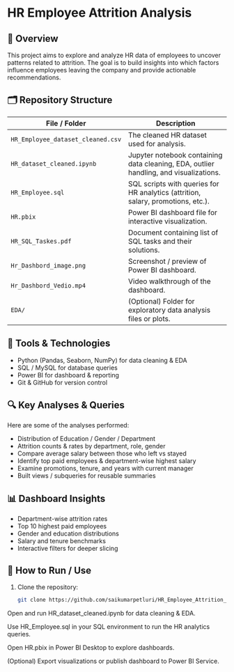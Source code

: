 # HR Employee Attrition Analysis

## 📖 Overview  
This project aims to explore and analyze HR data of employees to uncover patterns related to attrition. The goal is to build insights into which factors influence employees leaving the company and provide actionable recommendations.

## 🗂 Repository Structure

| File / Folder | Description |
|----------------|-------------|
| `HR_Employee_dataset_cleaned.csv` | The cleaned HR dataset used for analysis. |
| `HR_dataset_cleaned.ipynb` | Jupyter notebook containing data cleaning, EDA, outlier handling, and visualizations. |
| `HR_Employee.sql` | SQL scripts with queries for HR analytics (attrition, salary, promotions, etc.). |
| `HR.pbix` | Power BI dashboard file for interactive visualization. |
| `HR_SQL_Taskes.pdf` | Document containing list of SQL tasks and their solutions. |
| `Hr_Dashbord_image.png` | Screenshot / preview of Power BI dashboard. |
| `Hr_Dashbord_Vedio.mp4` | Video walkthrough of the dashboard. |
| `EDA/` | (Optional) Folder for exploratory data analysis files or plots. |

## 🧰 Tools & Technologies
- Python (Pandas, Seaborn, NumPy) for data cleaning & EDA  
- SQL / MySQL for database queries  
- Power BI for dashboard & reporting  
- Git & GitHub for version control  

## 🔍 Key Analyses & Queries
Here are some of the analyses performed:
- Distribution of Education / Gender / Department  
- Attrition counts & rates by department, role, gender  
- Compare average salary between those who left vs stayed  
- Identify top paid employees & department-wise highest salary  
- Examine promotions, tenure, and years with current manager  
- Built views / subqueries for reusable summaries  

## 📊 Dashboard Insights
- Department-wise attrition rates  
- Top 10 highest paid employees  
- Gender and education distributions  
- Salary and tenure benchmarks  
- Interactive filters for deeper slicing  

## 🧭 How to Run / Use

1. Clone the repository:
   ```bash
   git clone https://github.com/saikumarpetluri/HR_Employee_Attrition_Project.git
Open and run HR_dataset_cleaned.ipynb for data cleaning & EDA.

Use HR_Employee.sql in your SQL environment to run the HR analytics queries.

Open HR.pbix in Power BI Desktop to explore dashboards.

(Optional) Export visualizations or publish dashboard to Power BI Service.

